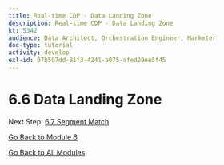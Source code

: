 ```yaml
---
title: Real-time CDP - Data Landing Zone
description: Real-time CDP - Data Landing Zone
kt: 5342
audience: Data Architect, Orchestration Engineer, Marketer
doc-type: tutorial
activity: develop
exl-id: 07b597dd-81f3-4241-a075-afed29ee5f45
---
```

# 6.6 Data Landing Zone



Next Step: [6.7 Segment Match](./ex7.md)

[Go Back to Module 6](./real-time-cdp-build-a-segment-take-action.md)

[Go Back to All Modules](../../overview.md)